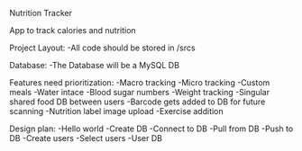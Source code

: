 Nutrition Tracker

App to track calories and nutrition

Project Layout: -All code should be stored in /srcs

Database: -The Database will be a MySQL DB

Features need prioritization: 
  -Macro tracking
  -Micro tracking
  -Custom meals
  -Water intace
  -Blood sugar numbers
  -Weight tracking
  -Singular shared food DB between users
  -Barcode gets added to DB for future scanning
  -Nutrition label image upload
  -Exercise addition

Design plan:
  -Hello world
  -Create DB
  -Connect to DB
  -Pull from DB
  -Push to DB
  -Create users
  -Select users
  -User DB
